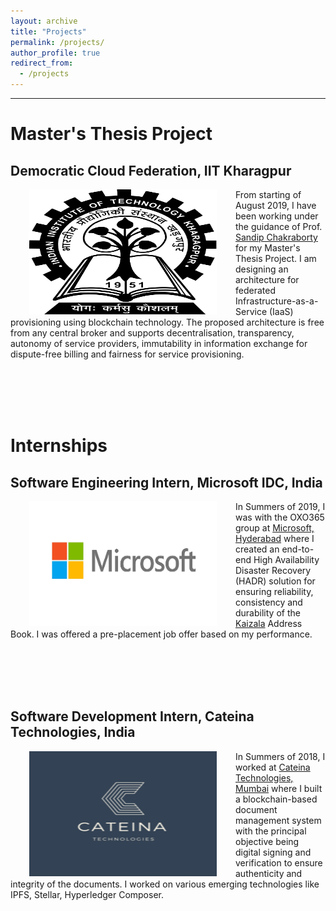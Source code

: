 ```yaml
---
layout: archive
title: "Projects"
permalink: /projects/
author_profile: true
redirect_from:
  - /projects
---
```


---

# Master's Thesis Project
## Democratic Cloud Federation, IIT Kharagpur
<img style="float: left;" src="/images/logo.jpg" width="300" height="200" hspace="30">

From starting of August 2019, I have been working under the guidance of Prof. [Sandip Chakraborty](https://cse.iitkgp.ac.in/~sandipc/) for my Master's Thesis Project. I am designing an architecture for federated Infrastructure-as-a-Service (IaaS) provisioning using blockchain technology. The proposed architecture is free from any central broker and supports decentralisation, transparency, autonomy of service providers, immutability in information exchange for dispute-free billing and fairness for service provisioning.

<br/><br/>
<br/><br/>

# Internships

## Software Engineering Intern, Microsoft IDC, India

<img style="float: left;" src="/images/microsoft.png" width="300" height="200" hspace="30">

In Summers of 2019, I was with the OXO365 group at [Microsoft, Hyderabad](https://www.microsoft.com/en-in/msidc/hyderabad-campus.aspx) where I created an end-to-end High Availability Disaster Recovery (HADR) solution for ensuring reliability, consistency and durability of the [Kaizala](https://products.office.com/en-in/business/microsoft-kaizala) Address Book. I was offered a pre-placement job offer based on my performance.

<br/><br/>
<br/><br/>

## Software Development Intern, Cateina Technologies, India

<img style="float: left;" src="/images/cateina.png" width="300" height="200" hspace="30">

In Summers of 2018, I worked at [Cateina Technologies, Mumbai](https://www.cateina.com/) where I built a blockchain-based document management system with the principal objective being digital signing and verification to ensure authenticity and integrity of the documents. I worked on various emerging technologies like IPFS, Stellar, Hyperledger Composer.

<br/><br/>
<br/><br/>